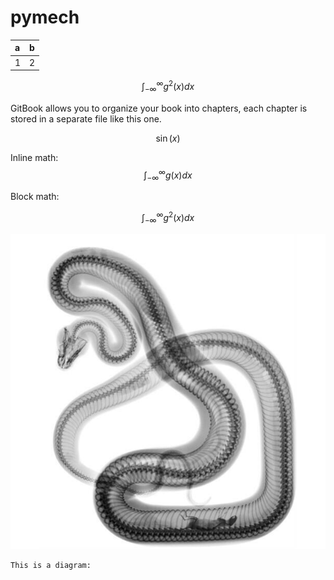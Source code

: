 # pymech

| a | b |
| :--- | :--- |
| 1 | 2 |

$$\int_{-\infty}^\infty g^2(x) dx$$

GitBook allows you to organize your book into chapters, each chapter is stored in a separate file like this one.

$$\sin(x)$$

Inline math: $$\int_{-\infty}^\infty g(x) dx$$

Block math:


$$
\int_{-\infty}^\infty g^2(x) dx
$$


![](/assets/CF2PK4hWMAE4Jsv.png)

```
This is a diagram:
```



